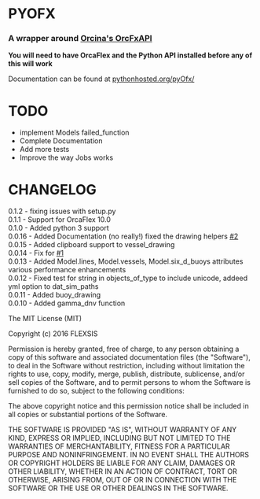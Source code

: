 PYOFX
=====

### A wrapper around [Orcina's OrcFxAPI](http://www.orcina.com/SoftwareProducts/OrcaFlex/Documentation/OrcFxAPIHelp/) 

**You will need to have OrcaFlex and the Python API installed before any of this will work**

Documentation can be found at [pythonhosted.org/pyOfx/](http://pythonhosted.org/pyOfx/)

TODO
====

* implement Models failed_function
* Complete Documentation
* Add more tests
* Improve the way Jobs works


CHANGELOG
=========
0.1.2 - fixing issues with setup.py  
0.1.1  - Support for OrcaFlex 10.0  
0.1.0  - Added python 3 support  
0.0.16 - Added Documentation (no really!) fixed the drawing helpers [#2](https://github.com/FLEXSIS/pyofx/issues/2)   
0.0.15 - Added clipboard support to vessel_drawing  
0.0.14 - Fix for [#1](https://github.com/FLEXSIS/pyofx/issues/1)  
0.0.13 - Added Model.lines, Model.vessels, Model.six_d_buoys attributes
         various performance enhancements  
0.0.12 - Fixed test for string in objects_of_type to include unicode,
	     addeed yml option to dat_sim_paths  
0.0.11 - Added buoy_drawing  
0.0.10 - Added gamma_dnv function  

The MIT License (MIT)

Copyright (c) 2016 FLEXSIS

Permission is hereby granted, free of charge, to any person obtaining a copy
of this software and associated documentation files (the "Software"), to deal
in the Software without restriction, including without limitation the rights
to use, copy, modify, merge, publish, distribute, sublicense, and/or sell
copies of the Software, and to permit persons to whom the Software is
furnished to do so, subject to the following conditions:

The above copyright notice and this permission notice shall be included in
all copies or substantial portions of the Software.

THE SOFTWARE IS PROVIDED "AS IS", WITHOUT WARRANTY OF ANY KIND, EXPRESS OR
IMPLIED, INCLUDING BUT NOT LIMITED TO THE WARRANTIES OF MERCHANTABILITY,
FITNESS FOR A PARTICULAR PURPOSE AND NONINFRINGEMENT. IN NO EVENT SHALL THE
AUTHORS OR COPYRIGHT HOLDERS BE LIABLE FOR ANY CLAIM, DAMAGES OR OTHER
LIABILITY, WHETHER IN AN ACTION OF CONTRACT, TORT OR OTHERWISE, ARISING FROM,
OUT OF OR IN CONNECTION WITH THE SOFTWARE OR THE USE OR OTHER DEALINGS IN
THE SOFTWARE.